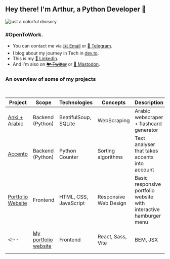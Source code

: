 ## Hey there! I'm Arthur, a Python Developer 🐍

![just a colorful divisory](https://i.imgur.com/waxVImv.png)

### #OpenToWork.

- You can contact me via [✉️ Email](mailto:arthurnunesc@proton.me) or [💬 Telegram](https://t.me/arthurnunesc). <br>
- I blog about my journey in Tech in [dev.to](https://dev.to/arthurnunesc).
- This is my [💼 LinkedIn](https://www.linkedin.com/in/arthurnunesc). <br>
- And I'm also on ~~[🐦 Twitter](https://twitter.com/arthurnunesc)~~ or [🐘 Mastodon](https://bolha.us/@arthurnunesc). <br>

### An overview of some of my projects

<br>

| Project | Scope | Technologies | Concepts | Description | Status |
| ------- | ----- | ------------ | -------- | ----------- | ------ |
| [Anki + Arabic](https://github.com/arthurnunesc/arabic-web-scraper) | Backend (Python) | BeatifulSoup, SQLite | WebScraping | Arabic webscraper + flashcard generator | On development |
| [Accento](https://github.com/arthurnunesc/accento) | Backend (Python) | Python Counter | Sorting algorithms | Text analyser that takes accents into account | On development |
| [Portfolio Website](https://github.com/arthurnunesc/accento) | Frontend | HTML, CSS, JavaScript | Responsive Web Design | Basic responsive portfolio website with interactive hamburger menu | Done |
<!-- | [My portfolio website](https://github.com/arthurnunesc/arthurnunesc-portfolio-website) | Frontend | React, Sass, Vite    | BEM, JSX           | Portfolio Website to index my projects       | On development | -->
